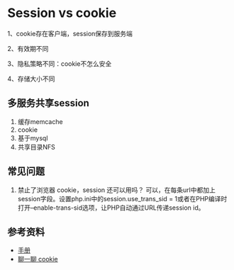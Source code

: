 # Session vs cookie

1、cookie存在客户端，session保存到服务端

2、有效期不同

3、隐私策略不同：cookie不怎么安全

4、存储大小不同

## 多服务共享session
1. 缓存memcache
2. cookie
3. 基于mysql
4. 共享目录NFS

## 常见问题
1. 禁止了浏览器 cookie，session 还可以用吗？
可以，在每条url中都加上session字段。设置php.ini中的session.use_trans_sid = 1或者在PHP编译时打开–enable-trans-sid选项，让PHP自动通过URL传递session id。

## 参考资料
* [手册](http://php.net/manual/zh/features.cookies.php)
* [聊一聊 cookie](https://segmentfault.com/a/1190000004556040)